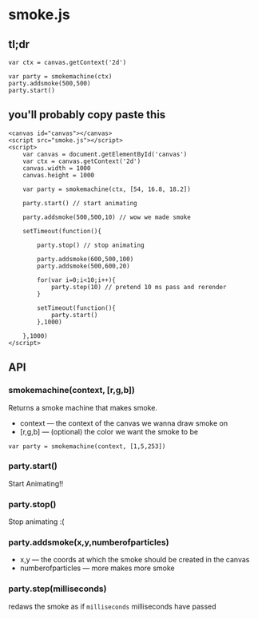 smoke.js
========
## tl;dr
	var ctx = canvas.getContext('2d')

	var party = smokemachine(ctx)
	party.addsmoke(500,500) 
	party.start()

## you'll probably copy paste this
	<canvas id="canvas"></canvas>
	<script src="smoke.js"></script>
	<script>
		var canvas = document.getElementById('canvas')
		var ctx = canvas.getContext('2d')
		canvas.width = 1000
		canvas.height = 1000

		var party = smokemachine(ctx, [54, 16.8, 18.2])

		party.start() // start animating

		party.addsmoke(500,500,10) // wow we made smoke

		setTimeout(function(){

			party.stop() // stop animating

			party.addsmoke(600,500,100) 
			party.addsmoke(500,600,20)

			for(var i=0;i<10;i++){
				party.step(10) // pretend 10 ms pass and rerender
			}

			setTimeout(function(){
				party.start()
			},1000)

		},1000)
	</script>

## API


### smokemachine(context, [r,g,b])
Returns a smoke machine that makes smoke.

* context — the context of the canvas we wanna draw smoke on
* [r,g,b] — (optional) the color we want the smoke to be

```
var party = smokemachine(context, [1,5,253])
```

### party.start()

Start Animating!!


### party.stop()

Stop animating :(

### party.addsmoke(x,y,numberofparticles)

* x,y — the coords at which the smoke should be created in the canvas
* numberofparticles — more makes more smoke

### party.step(milliseconds)
redaws the smoke as if `milliseconds` milliseconds have passed

